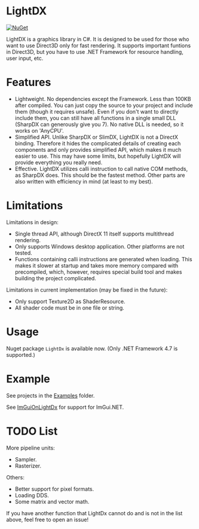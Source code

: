 # LightDX
[![NuGet](https://img.shields.io/nuget/v/LightDx.svg)](https://www.nuget.org/packages/LightDx/)

LightDX is a graphics library in C#. It is designed to be used for those who want
to use Direct3D only for fast rendering. It supports important funtions in
Direct3D, but you have to use .NET Framework for resource handling, user input, etc.


# Features
* Lightweight.
No dependencies except the Framework. Less than 100KB after compiled. You can just
copy the source to your project and include them (though it requires unsafe). Even
if you don't want to directly include them, you can still have all functions in a
single small DLL (SharpDX can generously give you 7). No native DLL is needed, so it
works on 'AnyCPU'.
* Simplified API.
Unlike SharpDX or SlimDX, LightDX is not a DirectX binding. Therefore it hides
the complicated details of creating each components and only provides simplified
API, which makes it much easier to use. This may have some limits, but hopefully 
LightDX will provide everything you really need.
* Effective. LightDX utilizes calli instruction to call native COM methods, as
SharpDX does. This should be the fastest method. Other parts are also written with
efficiency in mind (at least to my best).

# Limitations
Limitations in design:
* Single thread API, although DirectX 11 itself supports multithread rendering.
* Only supports Windows desktop application. Other platforms are not tested.
* Functions containing calli instructions are generated when loading. This makes it
slower at startup and takes more memory compared with precompiled, which, however,
requires special build tool and makes building the project complicated.

Limitations in current implementation (may be fixed in the future):
* Only support Texture2D as ShaderResource.
* All shader code must be in one file or string.

# Usage
Nuget package ```LightDx``` is available now. (Only .NET Framework 4.7 is supported.)

# Example
See projects in the [Examples](Examples) folder. 

See [ImGuiOnLightDx](https://github.com/acaly/ImGuiOnLightDx) for support for ImGui.NET.

# TODO List
More pipeline units:
* Sampler.
* Rasterizer.

Others:
* Better support for pixel formats.
* Loading DDS.
* Some matrix and vector math.

If you have another function that LightDx cannot do and is not in the list above, feel
free to open an issue!

